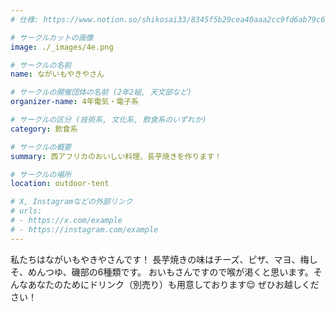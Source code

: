 ```yaml
---
# 仕様: https://www.notion.so/shikosai33/8345f5b29cea40aaa2cc9fd6ab79c6a6?pvs=4#5438a1577b604f39a67658a72f2283b8

# サークルカットの画像
image: ./_images/4e.png

# サークルの名前
name: ながいもやきやさん

# サークルの開催団体の名前 (2年2組, 天文部など)
organizer-name: 4年電気・電子系

# サークルの区分 (技術系, 文化系, 飲食系のいずれか)
category: 飲食系

# サークルの概要
summary: 西アフリカのおいしい料理、長芋焼きを作ります！

# サークルの場所
location: outdoor-tent

# X, Instagramなどの外部リンク
# urls:
# - https://x.com/example
# - https://instagram.com/example
---
```

私たちはながいもやきやさんです！
長芋焼きの味はチーズ、ピザ、マヨ、梅しそ、めんつゆ、磯部の6種類です。
おいもさんですので喉が渇くと思います。そんなあなたのためにドリンク（別売り）も用意しております😌
ぜひお越しください！
